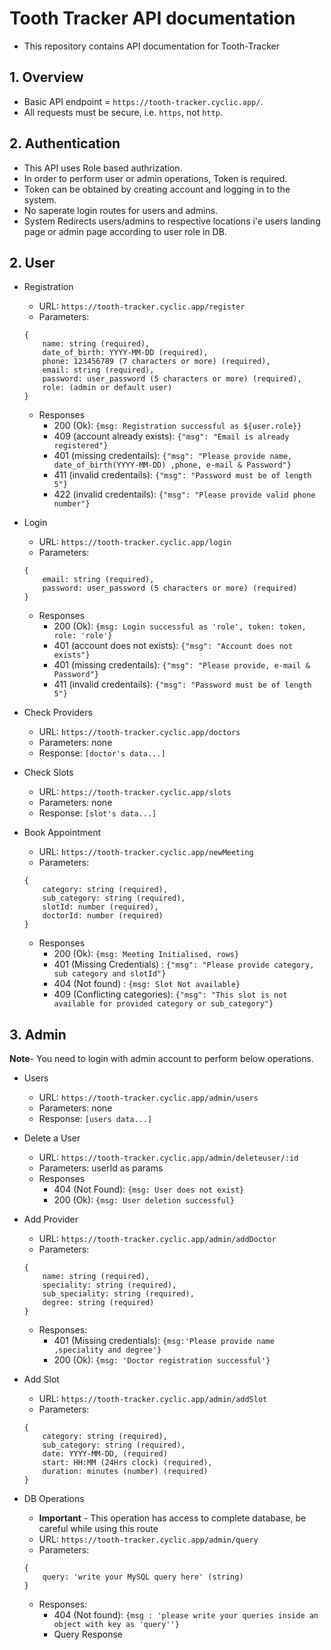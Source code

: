 # Tooth Tracker API documentation
- This repository contains API documentation for Tooth-Tracker

## 1. Overview

- Basic API endpoint = `https://tooth-tracker.cyclic.app/`.
- All requests must be secure, i.e. `https`, not `http`.

## 2. Authentication
- This API uses Role based authrization.
- In order to perform user or admin operations, Token is required.
- Token can be obtained by creating account and logging in to the system.
- No saperate login routes for users and admins.
- System Redirects users/admins to respective locations i'e users landing page or admin page according to user role in DB.

## 2. User
- Registration
    - URL: `https://tooth-tracker.cyclic.app/register`
    - Parameters:
    ```
    {
        name: string (required),
        date_of_birth: YYYY-MM-DD (required),
        phone: 123456789 (7 characters or more) (required),
        email: string (required),
        password: user_password (5 characters or more) (required),
        role: (admin or default user)
    }
    ```
    - Responses
        - 200 (Ok): `{msg: Registration successful as ${user.role}}`
        - 409 (account already exists): `{"msg": "Email is already registered"}`
        - 401 (missing credentails): `{"msg": "Please provide name, date_of_birth(YYYY-MM-DD) ,phone, e-mail & Password"}`
        - 411 (invalid credentails): `{"msg": "Password must be of length 5"}`
        - 422 (invalid credentails): `{"msg": "Please provide valid phone number"}`

- Login
    - URL: `https://tooth-tracker.cyclic.app/login`
    - Parameters:
    ```
    {
        email: string (required),
        password: user_password (5 characters or more) (required)
    }
    ```
    - Responses
        - 200 (Ok): `{msg: Login successful as 'role', token: token, role: 'role'}`
        - 401 (account does not exists): `{"msg": "Account does not exists"}`
        - 401 (missing credentails): `{"msg": "Please provide, e-mail & Password"}`
        - 411 (invalid credentails): `{"msg": "Password must be of length 5"}`

- Check Providers
    - URL: `https://tooth-tracker.cyclic.app/doctors`
    - Parameters: none
    - Response: `[doctor's data...]`

- Check Slots
    - URL: `https://tooth-tracker.cyclic.app/slots`
    - Parameters: none
    - Response: `[slot's data...]`

- Book Appointment
    - URL: `https://tooth-tracker.cyclic.app/newMeeting`
    - Parameters:
    ```
    {
        category: string (required),
        sub_category: string (required),
        slotId: number (required),
        doctorId: number (required)
    }
    ```
    - Responses
        - 200 (Ok): `{msg: Meeting Initialised, rows}`
        - 401 (Missing Credentials) : `{"msg": "Please provide category, sub category and slotId"}`
        - 404 (Not found) : `{msg: Slot Not available}`
        - 409 (Conflicting categories): `{"msg": "This slot is not available for provided category or sub_category"}`

## 3. Admin

**Note**- You need to login with admin account to perform below operations.

- Users
    - URL: `https://tooth-tracker.cyclic.app/admin/users`
    - Parameters: none
    - Response: `[users data...]`

- Delete a User
    - URL: `https://tooth-tracker.cyclic.app/admin/deleteuser/:id`
    - Parameters: userId as params
    - Responses
        - 404 (Not Found): `{msg: User does not exist}`
        - 200 (Ok): `{msg: User deletion successful}`

- Add Provider
    - URL: `https://tooth-tracker.cyclic.app/admin/addDoctor`
    - Parameters:
    ```
    {
        name: string (required),
        speciality: string (required),
        sub_speciality: string (required),
        degree: string (required)
    }
    ```
    - Responses:
        - 401 (Missing credentials): `{msg:'Please provide name ,speciality and degree'}`
        - 200 (Ok): `{msg: 'Doctor registration successful'}`

- Add Slot
    - URL: `https://tooth-tracker.cyclic.app/admin/addSlot`
    - Parameters: 
    ```
    {
        category: string (required),
        sub_category: string (required),
        date: YYYY-MM-DD, (required)
        start: HH:MM (24Hrs clock) (required),
        duration: minutes (number) (required)
    }
    ```

- DB Operations
    - **Important** - This operation has access to complete database, be careful while using this route
    - URL: `https://tooth-tracker.cyclic.app/admin/query`
    - Parameters:
    ```
    {
        query: 'write your MySQL query here' (string)
    }
    ```
    - Responses:
        - 404 (Not found): `{msg : 'please write your queries inside an object with key as 'query''}`
        - Query Response